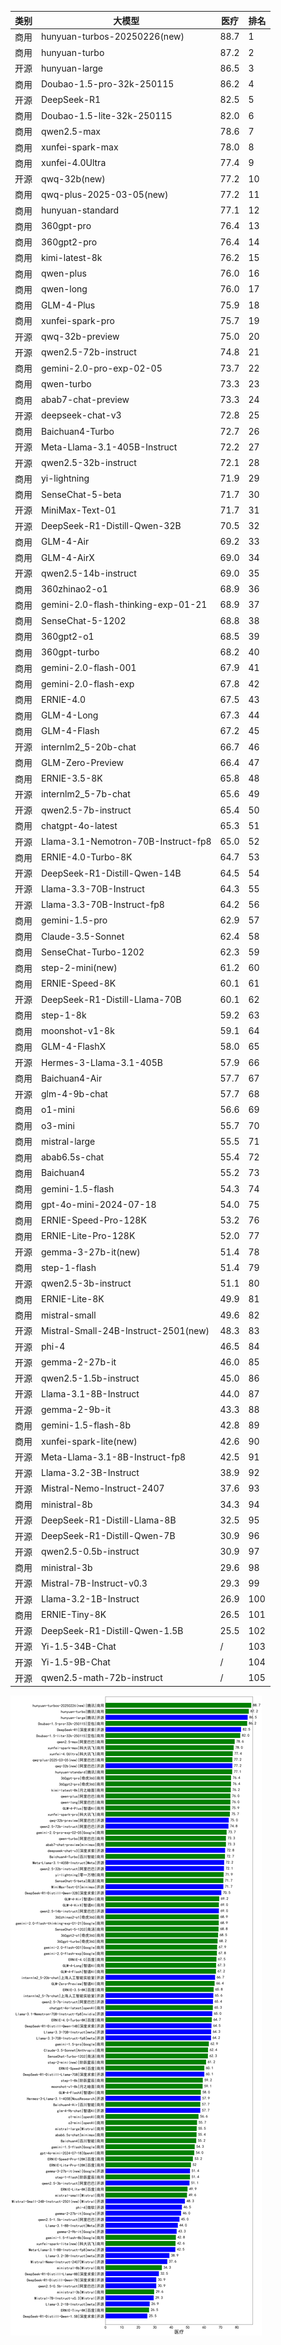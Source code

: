 
| 类别 | 大模型                         | 医疗 | 排名 |
|-----|------------------------------|---------|----|
|商用|hunyuan-turbos-20250226(new)|88.7|1|
|商用|hunyuan-turbo|87.2|2|
|开源|hunyuan-large|86.5|3|
|商用|Doubao-1.5-pro-32k-250115|86.2|4|
|开源|DeepSeek-R1|82.5|5|
|商用|Doubao-1.5-lite-32k-250115|82.0|6|
|商用|qwen2.5-max|78.6|7|
|商用|xunfei-spark-max|78.0|8|
|商用|xunfei-4.0Ultra|77.4|9|
|开源|qwq-32b(new)|77.2|10|
|商用|qwq-plus-2025-03-05(new)|77.2|11|
|商用|hunyuan-standard|77.1|12|
|商用|360gpt-pro|76.4|13|
|商用|360gpt2-pro|76.4|14|
|商用|kimi-latest-8k|76.2|15|
|商用|qwen-plus|76.0|16|
|商用|qwen-long|76.0|17|
|商用|GLM-4-Plus|75.9|18|
|商用|xunfei-spark-pro|75.7|19|
|开源|qwq-32b-preview|75.0|20|
|开源|qwen2.5-72b-instruct|74.8|21|
|商用|gemini-2.0-pro-exp-02-05|73.7|22|
|商用|qwen-turbo|73.3|23|
|商用|abab7-chat-preview|73.3|24|
|开源|deepseek-chat-v3|72.8|25|
|商用|Baichuan4-Turbo|72.7|26|
|开源|Meta-Llama-3.1-405B-Instruct|72.2|27|
|开源|qwen2.5-32b-instruct|72.1|28|
|商用|yi-lightning|71.9|29|
|商用|SenseChat-5-beta|71.7|30|
|开源|MiniMax-Text-01|71.7|31|
|开源|DeepSeek-R1-Distill-Qwen-32B|70.5|32|
|商用|GLM-4-Air|69.2|33|
|商用|GLM-4-AirX|69.0|34|
|开源|qwen2.5-14b-instruct|69.0|35|
|商用|360zhinao2-o1|68.9|36|
|商用|gemini-2.0-flash-thinking-exp-01-21|68.9|37|
|商用|SenseChat-5-1202|68.8|38|
|商用|360gpt2-o1|68.5|39|
|商用|360gpt-turbo|68.2|40|
|商用|gemini-2.0-flash-001|67.9|41|
|商用|gemini-2.0-flash-exp|67.8|42|
|商用|ERNIE-4.0|67.5|43|
|商用|GLM-4-Long|67.3|44|
|商用|GLM-4-Flash|67.2|45|
|开源|internlm2_5-20b-chat|66.7|46|
|商用|GLM-Zero-Preview|66.4|47|
|商用|ERNIE-3.5-8K|65.8|48|
|开源|internlm2_5-7b-chat|65.6|49|
|开源|qwen2.5-7b-instruct|65.4|50|
|商用|chatgpt-4o-latest|65.3|51|
|开源|Llama-3.1-Nemotron-70B-Instruct-fp8|65.0|52|
|商用|ERNIE-4.0-Turbo-8K|64.7|53|
|开源|DeepSeek-R1-Distill-Qwen-14B|64.5|54|
|开源|Llama-3.3-70B-Instruct|64.3|55|
|开源|Llama-3.3-70B-Instruct-fp8|64.2|56|
|商用|gemini-1.5-pro|62.9|57|
|商用|Claude-3.5-Sonnet|62.4|58|
|商用|SenseChat-Turbo-1202|62.3|59|
|商用|step-2-mini(new)|61.2|60|
|商用|ERNIE-Speed-8K|60.1|61|
|开源|DeepSeek-R1-Distill-Llama-70B|60.1|62|
|商用|step-1-8k|59.2|63|
|商用|moonshot-v1-8k|59.1|64|
|商用|GLM-4-FlashX|58.0|65|
|开源|Hermes-3-Llama-3.1-405B|57.9|66|
|商用|Baichuan4-Air|57.7|67|
|开源|glm-4-9b-chat|57.7|68|
|商用|o1-mini|56.6|69|
|商用|o3-mini|55.7|70|
|商用|mistral-large|55.5|71|
|商用|abab6.5s-chat|55.4|72|
|商用|Baichuan4|55.2|73|
|商用|gemini-1.5-flash|54.3|74|
|商用|gpt-4o-mini-2024-07-18|54.0|75|
|商用|ERNIE-Speed-Pro-128K|53.2|76|
|商用|ERNIE-Lite-Pro-128K|52.0|77|
|开源|gemma-3-27b-it(new)|51.4|78|
|商用|step-1-flash|51.4|79|
|开源|qwen2.5-3b-instruct|51.1|80|
|商用|ERNIE-Lite-8K|49.9|81|
|商用|mistral-small|49.6|82|
|开源|Mistral-Small-24B-Instruct-2501(new)|48.3|83|
|开源|phi-4|46.5|84|
|开源|gemma-2-27b-it|46.0|85|
|开源|qwen2.5-1.5b-instruct|45.0|86|
|开源|Llama-3.1-8B-Instruct|44.0|87|
|开源|gemma-2-9b-it|43.3|88|
|商用|gemini-1.5-flash-8b|42.8|89|
|商用|xunfei-spark-lite(new)|42.6|90|
|开源|Meta-Llama-3.1-8B-Instruct-fp8|42.5|91|
|开源|Llama-3.2-3B-Instruct|38.9|92|
|开源|Mistral-Nemo-Instruct-2407|37.6|93|
|商用|ministral-8b|34.3|94|
|开源|DeepSeek-R1-Distill-Llama-8B|32.5|95|
|开源|DeepSeek-R1-Distill-Qwen-7B|30.9|96|
|开源|qwen2.5-0.5b-instruct|30.9|97|
|商用|ministral-3b|29.6|98|
|开源|Mistral-7B-Instruct-v0.3|29.3|99|
|开源|Llama-3.2-1B-Instruct|26.9|100|
|商用|ERNIE-Tiny-8K|26.5|101|
|开源|DeepSeek-R1-Distill-Qwen-1.5B|25.5|102|
|开源|Yi-1.5-34B-Chat|/|103|
|开源|Yi-1.5-9B-Chat|/|104|
|开源|qwen2.5-math-72b-instruct|/|105|


![lin](../pic/医疗.png)
